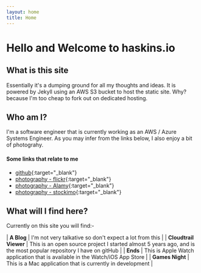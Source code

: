 ```yaml
---
layout: home
title: Home
---
```


# Hello and Welcome to haskins.io

## What is this site
Essentially it's a dumping ground for all my thoughts and ideas. It is powered by Jekyll using an AWS S3 bucket to host
the static site. Why? because I'm too cheap to fork out on dedicated hosting.

## Who am I?
I'm a software engineer that is currently working as an AWS / Azure Systems Engineer. As you may infer from the links
below, I also enjoy a bit of photograhy.

#### Some links that relate to me
* [github](https://github.com/githublemming){:target="_blank"}
* [photography - flickr](https://www.flickr.com/photos/markhaskins){:target="_blank"}
* [photography - Alamy](https://bit.ly/2NmqyKW){:target="_blank"}
* [photography - stockimo](https://bit.ly/3fWhF7k){:target="_blank"}

## What will I find here?
Currently on this site you will find:-

| **A Blog** | I'm not very talkative so don't expect a lot from this |
| **Cloudtrail Viewer** | This is an open source project I started almost 5 years ago, and is the most popular repository I have on gitHub |
| **Ends** | This is Apple Watch application that is available in the Watch/iOS App Store |
| **Games Night** | This is a Mac application that is currently in development |